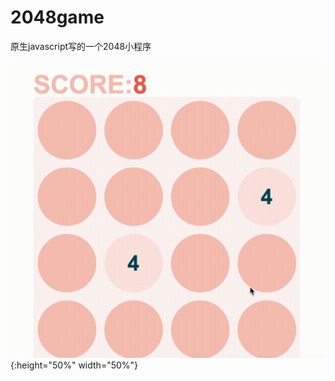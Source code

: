 # 2048game
原生javascript写的一个2048小程序

![image](https://github.com/ZihanChen1993/2048game/blob/master/2048(1).gif){:height="50%" width="50%"}

